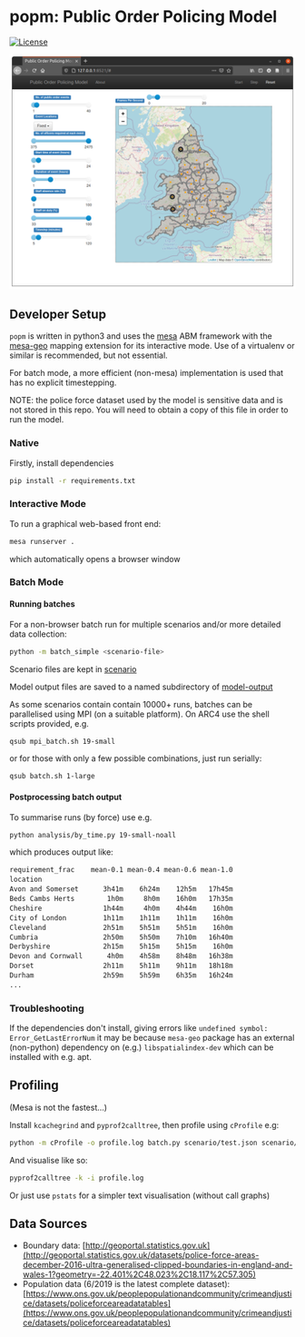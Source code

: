 # popm: Public Order Policing Model

[![License](https://img.shields.io/github/license/mashape/apistatus.svg)](https://opensource.org/licenses/MIT)

![screenshot](./doc/mesa-gui.png)

## Developer Setup

`popm` is written in python3 and uses the [mesa](https://mesa.readthedocs.io/en/master/) ABM framework with the [mesa-geo](https://github.com/Corvince/mesa-geo) mapping extension for its interactive mode. Use of a virtualenv or similar is recommended, but not essential.

For batch mode, a more efficient (non-mesa) implementation is used that has no explicit timestepping.

NOTE: the police force dataset used by the model is sensitive data and is not stored in this repo. You will need to obtain a copy of this file in order to run the model.

### Native

Firstly, install dependencies

```bash
pip install -r requirements.txt
```

### Interactive Mode

To run a graphical web-based front end:

```bash
mesa runserver .
```

which automatically opens a browser window

### Batch Mode

#### Running batches

For a non-browser batch run for multiple scenarios and/or more detailed data collection:

```bash
python -m batch_simple <scenario-file>
```

Scenario files are kept in [scenario](./scenario)

Model output files are saved to a named subdirectory of [model-output](./model-output)

As some scenarios contain contain 10000+ runs, batches can be parallelised using MPI (on a suitable platform). On ARC4 use the shell scripts provided, e.g.

```sh
qsub mpi_batch.sh 19-small
```

or for those with only a few possible combinations, just run serially:

```sh
qsub batch.sh 1-large
```

#### Postprocessing batch output

To summarise runs (by force) use e.g.

```sh
python analysis/by_time.py 19-small-noall
```

which produces output like:

```txt
requirement_frac    mean-0.1 mean-0.4 mean-0.6 mean-1.0
location                                               
Avon and Somerset      3h41m    6h24m    12h5m   17h45m
Beds Cambs Herts        1h0m     8h0m    16h0m   17h35m
Cheshire               1h44m     4h0m    4h44m    16h0m
City of London         1h11m    1h11m    1h11m    16h0m
Cleveland              2h51m    5h51m    5h51m    16h0m
Cumbria                2h50m    5h50m    7h10m   16h40m
Derbyshire             2h15m    5h15m    5h15m    16h0m
Devon and Cornwall      4h0m    4h58m    8h48m   16h38m
Dorset                 2h11m    5h11m    9h11m   18h18m
Durham                 2h59m    5h59m    6h35m   16h24m
...
```

### Troubleshooting

If the dependencies don't install, giving errors like `undefined symbol: Error_GetLastErrorNum` it may be because `mesa-geo` package has an external (non-python) dependency on (e.g.) `libspatialindex-dev` which can be installed with e.g. apt.

## Profiling

(Mesa is not the fastest...)

Install `kcachegrind` and `pyprof2calltree`, then profile using `cProfile` e.g:

```sh
python -m cProfile -o profile.log batch.py scenario/test.json scenario/test.csv
```

And visualise like so:

```sh
pyprof2calltree -k -i profile.log
```

Or just use `pstats` for a simpler text visualisation (without call graphs)

## Data Sources

- Boundary data: [http://geoportal.statistics.gov.uk](http://geoportal.statistics.gov.uk/datasets/police-force-areas-december-2016-ultra-generalised-clipped-boundaries-in-england-and-wales-1?geometry=-22.401%2C48.023%2C18.117%2C57.305)
- Population data (6/2019 is the latest complete dataset): [https://www.ons.gov.uk/peoplepopulationandcommunity/crimeandjustice/datasets/policeforceareadatatables](https://www.ons.gov.uk/peoplepopulationandcommunity/crimeandjustice/datasets/policeforceareadatatables)
